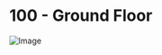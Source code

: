 # 100 - Ground Floor

![Image](https://github.com/user-attachments/assets/a7172163-b8bb-41b7-95d8-5689ceae5749)
